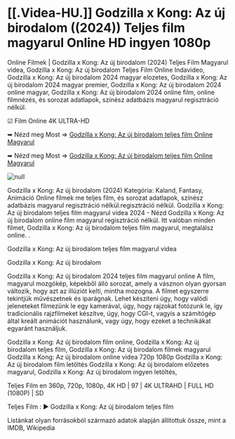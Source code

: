 
# [[.Videa-HU.]] Godzilla x Kong: Az új birodalom ((2024)) Teljes film magyarul Online HD ingyen 1080p

Online Filmek | Godzilla x Kong: Az új birodalom (2024) Teljes Film Magyarul videa, Godzilla x Kong: Az új birodalom Teljes Film Online Indavideo, Godzilla x Kong: Az új birodalom 2024 magyar elozetes, Godzilla x Kong: Az új birodalom 2024 magyar premier, Godzilla x Kong: Az új birodalom 2024 online magyar, Godzilla x Kong: Az új birodalom 2024 online film, online filmnézés, és sorozat adatlapok, színész adatbázis magyarul regisztráció nélkül.

☑ Film Online 4K ULTRA-HD

➥ Nézd meg Most => [Godzilla x Kong: Az új birodalom teljes film Online Magyarul](https://filmhd.cloud/movie/823464/godzilla-x-kong-the-new-empire-gityub)

➥ Nézd meg Most => [Godzilla x Kong: Az új birodalom teljes film Online Magyarul](https://filmhd.cloud/movie/823464/godzilla-x-kong-the-new-empire-gityub)

<a href="https://filmhd.cloud/movie/823464/godzilla-x-kong-the-new-empire-gityub" rel="nofollow" data-target="animated-image.originalLink"><img src="https://camo.githubusercontent.com/abb2148613ed2c31b6fd5c164e6a142c9074d86e9468c674b26300adbf87c7f7/68747470733a2f2f7374617469632e7769787374617469632e636f6d2f6d656469612f3835356132355f30343362356162656234616534643335616330303331393865376665353665647e6d76322e676966" alt="null" data-canonical-src="https://static.wixstatic.com/media/855a25_043b5abeb4ae4d35ac003198e7fe56ed~mv2.gif" style="max-width: 100%; display: inline-block;" data-target="animated-image.originalImage"></a>


Godzilla x Kong: Az új birodalom (2024) Kategória: Kaland, Fantasy, Animáció Online filmek me teljes film, és sorozat adatlapok, színész adatbázis magyarul regisztráció nélkül.regisztráció nélkül. Godzilla x Kong: Az új birodalom teljes film magyarul videa 2024 - Nézd Godzilla x Kong: Az új birodalom online film magyarul regisztráció nélkül. Itt valóban minden filmet, Godzilla x Kong: Az új birodalom teljes film magyarul, megtalálsz online. .

Godzilla x Kong: Az új birodalom teljes film magyarul videa

Godzilla x Kong: Az új birodalom

Godzilla x Kong: Az új birodalom 2024 teljes film magyarul online A film, magyarul mozgókép, képekből álló sorozat, amely a vásznon olyan gyorsan változik, hogy azt az illúziót kelti, mintha mozogna. A filmet egyszerre tekintjük művészetnek és iparágnak. Lehet készíteni úgy, hogy valódi jeleneteket filmezünk le egy kamerával, úgy, hogy rajzokat fotózunk le, így tradicionális rajzfilmeket készítve, úgy, hogy CGI-t, vagyis a számítógép által kreált animációt használunk, vagy úgy, hogy ezeket a technikákat egyaránt használjuk.

Godzilla x Kong: Az új birodalom film online, Godzilla x Kong: Az új birodalom teljes film, Godzilla x Kong: Az új birodalom filmek magyarul Godzilla x Kong: Az új birodalom online videa 720p 1080p Godzilla x Kong: Az új birodalom film letöltés Godzilla x Kong: Az új birodalom előzetes magyarul, Godzilla x Kong: Az új birodalom ingyen letöltés,

Teljes Film en 360p, 720p, 1080p, 4K HD | 97 | 4K ULTRAHD | FULL HD (1080P) | SD

Teljes Film : ► Godzilla x Kong: Az új birodalom teljes film

Listánkat olyan forrásokból származó adatok alapján állítottuk össze, mint a IMDB, Wikipedia
